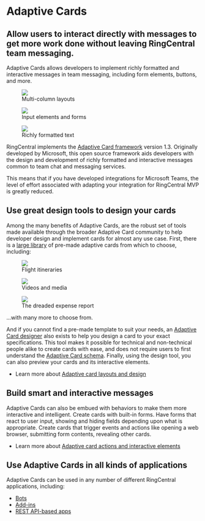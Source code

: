 # Adaptive Cards

<h2 class="h4 pb-2 lh-lg">Allow users to interact directly with messages to get more work done without leaving RingCentral team messaging.</h2>

Adaptive Cards allows developers to implement richly formatted and interactive messages in team messaging, including form elements, buttons, and more.

<div class="row">
  <div class="col">
    <figure class="figure">
      <img class="img-fluid figure-img" src="./basic-columns.png">
      <figcaption class="figure-caption text-center">Multi-column layouts</figcaption>
    </figure>
  </div>
  <div class="col">
    <figure class="figure">
      <img class="img-fluid figure-img" src="./input-elements.png">
      <figcaption class="figure-caption text-center">Input elements and forms</figcaption>
    </figure>
  </div>
  <div class="col">
    <figure class="figure">
      <img class="img-fluid figure-img" src="./rich-text.png">
      <figcaption class="figure-caption text-center">Richly formatted text</figcaption>
    </figure>
  </div>
</div>

RingCentral implements the [Adaptive Card framework](https://adaptivecards.io) version 1.3. Originally developed by Microsoft, this open source framework aids developers with the design and development of richly formatted and interactive messages common to team chat and messaging services.

This means that if you have developed integrations for Microsoft Teams, the level of effort associated with adapting your integration for RingCentral MVP is greatly reduced. 

## Use great design tools to design your cards

Among the many benefits of Adaptive Cards, are the robust set of tools made available through the broader Adaptive Card community to help developer design and implement cards for almost any use case. First, there is a [large library](https://adaptivecards.io/samples/) of pre-made adaptive cards from which to choose, including:

<div class="row">
  <div class="col">
    <figure class="figure">
      <img class="img-fluid figure-img" src="./itinerary.png">
      <figcaption class="figure-caption text-center">Flight itineraries</figcaption>
    </figure>
  </div>
  <div class="col">
    <figure class="figure">
      <img class="img-fluid figure-img" src="./video.png">
      <figcaption class="figure-caption text-center">Videos and media</figcaption>
    </figure>
  </div>
  <div class="col">
    <figure class="figure">
      <img class="img-fluid figure-img" src="./expense-report-summ.png">
      <figcaption class="figure-caption text-center">The dreaded expense report</figcaption>
    </figure>
  </div>
</div>

...with many more to choose from.

And if you cannot find a pre-made template to suit your needs, an [Adaptive Card designer](https://adaptivecards.io/designer/) also exists to help you design a card to your exact specifications. This tool makes it possible for technical and non-technical people alike to create cards with ease, and does not require users to first understand the [Adaptive Card schema](https://adaptivecards.io/explorer/). Finally, using the design tool, you can also preview your cards and its interactive elements. 

* Learn more about [Adaptive card layouts and design](containers.md)

## Build smart and interactive messages

Adaptive Cards can also be embued with behaviors to make them more interactive and intelligent. Create cards with built-in forms. Have forms that react to user input, showing and hiding fields depending upon what is appropriate. Create cards that trigger events and actions like opening a web browser, submitting form contents, revealing other cards. 

* Learn more about [Adaptive card actions and interactive elements](actions.md)

## Use Adaptive Cards in all kinds of applications

Adaptive Cards can be used in any number of different RingCentral applications, including:

* [Bots](../bots/walkthrough.md)
* [Add-ins](../add-ins/index.md)
* [REST API-based apps](../posting/index.md)
